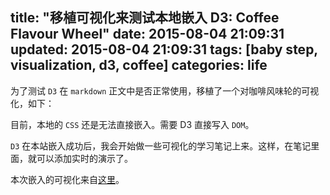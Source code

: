 title: "移植可视化来测试本地嵌入 D3: Coffee Flavour Wheel"
date: 2015-08-04 21:09:31
updated: 2015-08-04 21:09:31
tags: [baby step, visualization, d3, coffee]
categories: life
---

为了测试 `D3` 在 `markdown` 正文中是否正常使用，移植了一个对咖啡风味轮的可视化，如下：

<script src="https://cdnjs.cloudflare.com/ajax/libs/d3/3.5.6/d3.min.js" charset="utf-8"></script>

<div align=center id="vis" style="font-size:13pt;font-family:helvetica;zoom:0.6;"></div>

<script src="http://daweih.github.io/js/coffee_flavour_wheel.js" charset="utf-8"></script>

目前，本地的 `CSS` 还是无法直接嵌入。需要 D3 直接写入 `DOM`。

`D3` 在本站嵌入成功后，我会开始做一些可视化的学习笔记上来。这样，在笔记里面，就可以添加实时的演示了。

本次嵌入的可视化来自[这里](http://www.jasondavies.com/coffee-wheel/)。